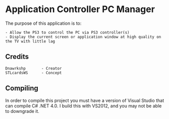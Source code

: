 Application Controller PC Manager
==========

The purpose of this application is to:

	- Allow the PS3 to control the PC via PS3 controller(s)
	- Display the current screen or application window at high quality on the TV with little lag

Credits
-------

	Dnawrkshp		- Creator
	STLcardsWS		- Concept


Compiling
-------

In order to compile this project you must have a version of Visual Studio that can compile C# .NET 4.0.
I build this with VS2012, and you may not be able to downgrade it.

